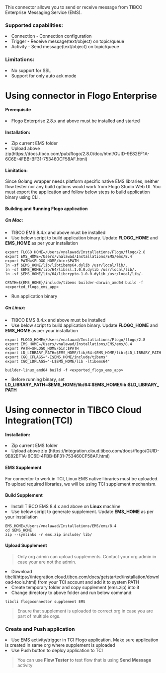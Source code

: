 This connector allows you to send or receive message from TIBCO Enterprise Messaging Service (EMS).

### Supported capabilities:
<li> Connection - Connection configuration</li>
<li> Trigger - Receive message(text/object) on topic/queue</li>
<li> Activity - Send message(text/object) on topic/queue</li>

### Limitations:
<li> No support for SSL</li>
<li> Support for only auto ack mode</li>

# Using connector in Flogo Enterprise
#### Prerequisite
<li> Flogo Enterprise 2.8.x and above must be installed and started</li>

#### Installation:
<li> Zip current EMS folder</li>
<li> Upload above zip(https://docs.tibco.com/pub/flogo/2.8.0/doc/html/GUID-9E82EF1A-6C6E-4FBB-BF31-753460CF58AF.html) </li>

#### Limitation:
Since Golang wrapper needs platform specific native EMS libraries, neither flow tester nor any build options would work from Flogo Studio Web UI.
You must export the application and follow below steps to build application binary using CLI.

#### Building and Running Flogo application

##### On Mac:
<li> TIBCO EMS 8.4.x and above must be installed</li>
<li> Use below script to build application binary. Update <b>FLOGO_HOME</b> and <b>EMS_HOME</b> as per your installation</li>

```
export FLOGO_HOME=/Users/vnalawad/Installations/Flogo/flogo/2.8
export EMS_HOME=/Users/vnalawad/Installations/EMS/ems/8.4
export PATH=$FLOGO_HOME/bin:$PATH
ln -sf $EMS_HOME/lib/libtibems64.dylib /usr/local/lib/.
ln -sf $EMS_HOME/lib/64/libssl.1.0.0.dylib /usr/local/lib/.
ln -sf $EMS_HOME/lib/64/libcrypto.1.0.0.dylib /usr/local/lib/.

CPATH=${EMS_HOME}/include/tibems builder-darwin_amd64 build -f <exported_flogo_ems_app>
```
<li> Run application binary
 
##### On Linux:
<li> TIBCO EMS 8.4.x and above must be installed</li>
<li> Use below script to build application binary. Update <b>FLOGO_HOME</b> and <b>EMS_HOME</b> as per your installation</li>

```
export FLOGO_HOME=/Users/vnalawad/Installations/Flogo/flogo/2.8
export EMS_HOME=/Users/vnalawad/Installations/EMS/ems/8.4
export PATH=$FLOGO_HOME/bin:$PATH
export LD_LIBRARY_PATH=$EMS_HOME/lib/64:$EMS_HOME/lib:$LD_LIBRARY_PATH
export CGO_CFLAGS="-I$EMS_HOME/include/tibems"
export CGO_LDFLAGS="-L$EMS_HOME/lib -ltibems64"

builder-linux_amd64 build -f <exported_flogo_ems_app>
```
<li> Before running binary, set <b>LD_LIBRARY_PATH=$EMS_HOME/lib/64:$EMS_HOME/lib:$LD_LIBRARY_PATH</b> 

# Using connector in TIBCO Cloud Integration(TCI)
#### Installation:
<li> Zip current EMS folder</li>
<li> Upload above zip (https://integration.cloud.tibco.com/docs/flogo/GUID-9E82EF1A-6C6E-4FBB-BF31-753460CF58AF.html)</li>

#### EMS Supplement
For connector to work in TCI, Linux EMS native libraries must be uploaded. To upload required libraries, we will be using TCI supplement mechanism.

#### Build Supplement
<li> Install TIBCO EMS 8.4.x and above on <b>Linux</b> machine</li>
<li> Use below script to generate supplement. Update <b>EMS_HOME</b> as per your installation</li>

```
EMS_HOME=/Users/vnalawad/Installations/EMS/ems/8.4
cd $EMS_HOME
zip --symlinks -r ems.zip include/ lib/
```
#### Upload Supplement
> Only org admin can upload supplements. Contact your org admin in case your are not the admin.

<li> Download tibcli(https://integration.cloud.tibco.com/docs/getstarted/installation/download-tools.html) from your TCI account and add it to system PATH</li>
<li> Create temporary folder and copy supplement (ems.zip) into it </li>
<li> Change directory to above folder and run below command: </li>

```
tibcli flogoconnector supplement EMS
```
> Ensure that supplement is uploaded to correct org in case you are part of multiple orgs.

### Create and Push application
<li> Use EMS activity/trigger in TCI Flogo application. Make sure application is created in same org where supplement is uploaded</li>
<li> Use Push button to deploy application to TCI </li>

> You can use **Flow Tester** to test flow that is using **Send Message** activity
